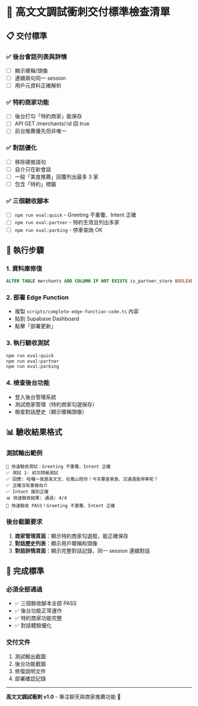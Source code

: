 # 🎯 高文文調試衝刺交付標準檢查清單

## 📋 交付標準

### ✅ 後台會話列表與詳情
- [ ] 顯示暱稱/頭像
- [ ] 連續兩句同一 session
- [ ] 用戶元資料正確解析

### ✅ 特約商家功能
- [ ] 後台打勾「特約商家」能保存
- [ ] API GET /merchants/:id 回 true
- [ ] 前台推薦優先但非唯一

### ✅ 對話優化
- [ ] 移除硬推語句
- [ ] 自介只在新會話
- [ ] 一般「美食推薦」回覆列出最多 3 家
- [ ] 包含「特約」標籤

### ✅ 三個驗收腳本
- [ ] `npm run eval:quick` - Greeting 不重覆、Intent 正確
- [ ] `npm run eval:partner` - 特約生效且列出多家
- [ ] `npm run eval:parking` - 停車查詢 OK

## 🚀 執行步驟

### 1. 資料庫修復
```sql
ALTER TABLE merchants ADD COLUMN IF NOT EXISTS is_partner_store BOOLEAN NOT NULL DEFAULT false;
```

### 2. 部署 Edge Function
- 複製 `scripts/complete-edge-function-code.ts` 內容
- 貼到 Supabase Dashboard
- 點擊「部署更新」

### 3. 執行驗收測試
```bash
npm run eval:quick
npm run eval:partner
npm run eval:parking
```

### 4. 檢查後台功能
- 登入後台管理系統
- 測試商家管理（特約商家勾選保存）
- 檢查對話歷史（顯示暱稱頭像）

## 📊 驗收結果格式

### 測試輸出範例
```
🚀 快速驗收測試：Greeting 不重覆、Intent 正確
✅ 測試 1: 初次問候測試
✅ 回應: 哈囉～我是高文文，在鳳山陪你！今天要查美食、交通還是停車呢？
✅ 正確沒有重複自介
✅ Intent 識別正確
📊 快速驗收結果: 通過: 4/4
🎉 快速驗收 PASS！Greeting 不重覆、Intent 正確
```

### 後台截圖要求
1. **商家管理頁面**：顯示特約商家勾選框，能正確保存
2. **對話歷史列表**：顯示用戶暱稱和頭像
3. **對話詳情頁面**：顯示完整對話記錄，同一 session 連續對話

## 🎯 完成標準

### 必須全部通過
- ✅ 三個驗收腳本全部 PASS
- ✅ 後台功能正常運作
- ✅ 特約商家功能完整
- ✅ 對話體驗優化

### 交付文件
1. 測試輸出截圖
2. 後台功能截圖
3. 修復說明文件
4. 部署確認記錄

---

**高文文調試衝刺 v1.0** - 專注聊天與商家推薦功能 🚀
